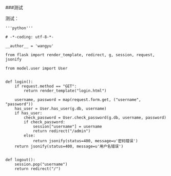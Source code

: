 ###测试

测试：

    '''python'''

    # -*-coding: utf-8-*-
    
    __author__ = 'wangyu'
    
    from flask import render_template, redirect, g, session, request, jsonify
    
    from model.user import User
    
    
    def login():
        if request.method == "GET":
            return render_template("login.html")
    
        username, password = map(request.form.get, ("username", "password"))
        has_user = User.has_user(g.db, username)
        if has_user:
            check_password = User.check_password(g.db, username, password)
            if check_password:
                session["username"] = username
                return redirect("/admin")
            else:
                return jsonify(status=400, message=u'密码错误')
        return jsonify(status=400, message=u'用户名错误')
    
    
    def logout():
        session.pop("username")
        return redirect("/")